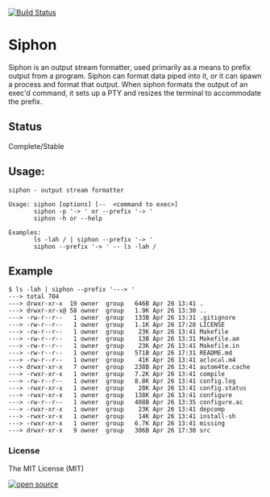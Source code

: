 [![Build Status](https://travis-ci.org/nanopack/portal.svg)](https://travis-ci.org/nanopack/siphon)

# Siphon

Siphon is an output stream formatter, used primarily as a means to prefix output from a program.
Siphon can format data piped into it, or it can spawn a process and format that output.
When siphon formats the output of an exec'd command, it sets up a PTY and resizes the terminal to accommodate the prefix.

## Status
Complete/Stable

## Usage:

```
siphon - output stream formatter

Usage: siphon [options] [--  <command to exec>]
       siphon -p '-> ' or --prefix '-> '
       siphon -h or --help

Examples:
       ls -lah / | siphon --prefix '-> '
       siphon --prefix '-> ' -- ls -lah /
```

## Example

```
$ ls -lah | siphon --prefix '---> '
---> total 704
---> drwxr-xr-x  19 owner  group   646B Apr 26 13:41 .
---> drwxr-xr-x@ 58 owner  group   1.9K Apr 26 13:30 ..
---> -rw-r--r--   1 owner  group   133B Apr 26 13:31 .gitignore
---> -rw-r--r--   1 owner  group   1.1K Apr 26 17:28 LICENSE
---> -rw-r--r--   1 owner  group    23K Apr 26 13:41 Makefile
---> -rw-r--r--   1 owner  group    13B Apr 26 13:31 Makefile.am
---> -rw-r--r--   1 owner  group    23K Apr 26 13:41 Makefile.in
---> -rw-r--r--   1 owner  group   571B Apr 26 17:31 README.md
---> -rw-r--r--   1 owner  group    41K Apr 26 13:41 aclocal.m4
---> drwxr-xr-x   7 owner  group   238B Apr 26 13:41 autom4te.cache
---> -rwxr-xr-x   1 owner  group   7.2K Apr 26 13:41 compile
---> -rw-r--r--   1 owner  group   8.8K Apr 26 13:41 config.log
---> -rwxr-xr-x   1 owner  group    28K Apr 26 13:41 config.status
---> -rwxr-xr-x   1 owner  group   138K Apr 26 13:41 configure
---> -rw-r--r--   1 owner  group   408B Apr 26 13:35 configure.ac
---> -rwxr-xr-x   1 owner  group    23K Apr 26 13:41 depcomp
---> -rwxr-xr-x   1 owner  group    14K Apr 26 13:41 install-sh
---> -rwxr-xr-x   1 owner  group   6.7K Apr 26 13:41 missing
---> drwxr-xr-x   9 owner  group   306B Apr 26 17:30 src

```

### License

The MIT License (MIT)

[![open source](http://nano-assets.gopagoda.io/open-src/nanobox-open-src.png)](http://nanobox.io/open-source)
